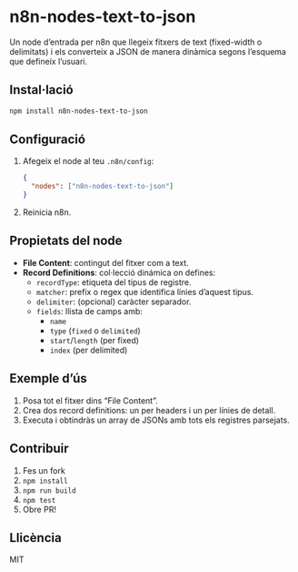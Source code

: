# n8n-nodes-text-to-json

Un node d’entrada per n8n que llegeix fitxers de text (fixed-width o delimitats) i els converteix a JSON de manera dinàmica segons l’esquema que defineix l’usuari.

## Instal·lació

```bash
npm install n8n-nodes-text-to-json
```

## Configuració

1. Afegeix el node al teu `.n8n/config`:
   ```json
   {
     "nodes": ["n8n-nodes-text-to-json"]
   }
   ```
2. Reinicia n8n.

## Propietats del node

- **File Content**: contingut del fitxer com a text.
- **Record Definitions**: col·lecció dinámica on defines:
  - `recordType`: etiqueta del tipus de registre.
  - `matcher`: prefix o regex que identifica línies d’aquest tipus.
  - `delimiter`: (opcional) caràcter separador.
  - `fields`: llista de camps amb:
    - `name`
    - `type` (`fixed` o `delimited`)
    - `start`/`length` (per fixed)
    - `index` (per delimited)

## Exemple d’ús

1. Posa tot el fitxer dins “File Content”.  
2. Crea dos record definitions: un per headers i un per línies de detall.  
3. Executa i obtindràs un array de JSONs amb tots els registres parsejats.

## Contribuir

1. Fes un fork  
2. `npm install`  
3. `npm run build`  
4. `npm test`  
5. Obre PR!

## Llicència

MIT
